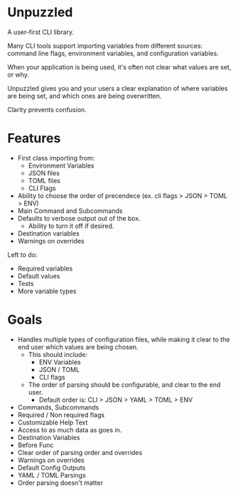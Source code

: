 # Unpuzzled
A user-first CLI library. 

Many CLI tools support importing variables from different sources: command line flags, environment variables, and configuration variables. 

When your application is being used, it's often not clear what values are set, or why.

Unpuzzled gives you and your users a clear explanation of where variables are being set, and which ones are being overwritten.

Clarity prevents confusion.

# Features
* First class importing from:
    * Environment Variables
    * JSON files
    * TOML files
    * CLI Flags
* Ability to choose the order of precendece (ex. cli flags > JSON > TOML > ENV)
* Main Command and Subcommands
* Defaults to verbose output out of the box. 
     * Ability to turn it off if desired. 
* Destination variables 
* Warnings on overrides 


Left to do:
* Required variables
* Default values
* Tests
* More variable types

Goals
===
- Handles multiple types of configuration files, while making it clear to the end user which values are being chosen.
    - This should include:
        - ENV Variables
        - JSON / TOML
        - CLI flags
    - The order of parsing should be configurable, and clear to the end user.
        - Default order is: CLI > JSON > YAML > TOML > ENV 
- Commands, Subcommands
- Required / Non required flags
- Customizable Help Text
- Access to as much data as goes in. 
- Destination Variables
- Before Func
- Clear order of parsing order and overrides
- Warnings on overrides
- Default Config Outputs
- YAML / TOML Parsings
- Order parsing doesn't matter

